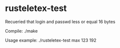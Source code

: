 # rusteletex-test

Recueried that login and passwd less or equal 16 bytes

Compile: 
	./make

Usage example: 
	./rusteletex-test max 123 192
